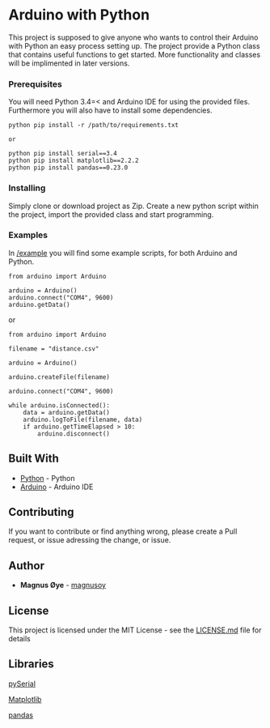 # Arduino with Python

This project is supposed to give anyone who wants to control their Arduino with Python an easy process setting up. The project provide a Python class that contains useful functions to get started. More functionality and classes will be implimented in later versions.

### Prerequisites

You will need Python 3.4=< and Arduino IDE for using the provided files.
Furthermore you will also have to install some dependencies.

```
python pip install -r /path/to/requirements.txt

or

python pip install serial==3.4
python pip install matplotlib==2.2.2
python pip install pandas==0.23.0
```

### Installing

Simply clone or download project as Zip.
Create a new python script within the project,
import the provided class and start programming.

### Examples

In [/example](https://github.com/magnusoy/Arduino-with-Python/tree/master/examples) you will find some example scripts,
for both Arduino and Python.

```
from arduino import Arduino

arduino = Arduino()
arduino.connect("COM4", 9600)
arduino.getData()
```

or

```
from arduino import Arduino

filename = "distance.csv"

arduino = Arduino()

arduino.createFile(filename)

arduino.connect("COM4", 9600)

while arduino.isConnected():
	data = arduino.getData()
	arduino.logToFile(filename, data)
	if arduino.getTimeElapsed > 10:
		arduino.disconnect()
```


## Built With

* [Python](https://www.python.org/) - Python
* [Arduino](https://www.arduino.cc/) - Arduino IDE

## Contributing

If you want to contribute or find anything wrong, please create a Pull request, or issue adressing the change, or issue.


## Author

* **Magnus Øye** - [magnusoy](https://github.com/magnusoy)


## License

This project is licensed under the MIT License - see the [LICENSE.md](https://github.com/magnusoy/Arduino-with-Python/blob/master/LICENSE) file for details


## Libraries

[pySerial](http://pyserial.readthedocs.io/en/latest/index.html)

[Matplotlib](https://matplotlib.org/index.html)

[pandas](https://pandas.pydata.org/)
